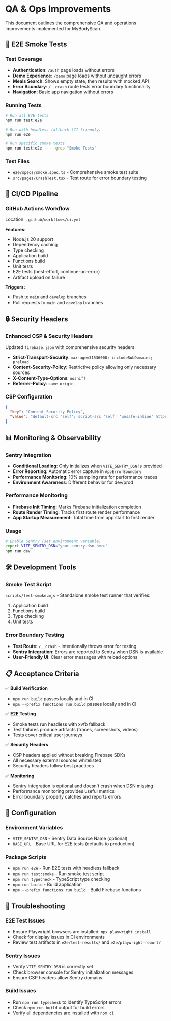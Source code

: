 # QA & Ops Improvements

This document outlines the comprehensive QA and operations improvements implemented for MyBodyScan.

## 🧪 E2E Smoke Tests

### Test Coverage
- **Authentication**: `/auth` page loads without errors
- **Demo Experience**: `/demo` page loads without uncaught errors  
- **Meals Search**: Shows empty state, then results with mocked API
- **Error Boundary**: `/__crash` route tests error boundary functionality
- **Navigation**: Basic app navigation without errors

### Running Tests
```bash
# Run all E2E tests
npm run test:e2e

# Run with headless fallback (CI-friendly)
npm run e2e

# Run specific smoke tests
npm run test:e2e -- --grep "Smoke Tests"
```

### Test Files
- `e2e/specs/smoke.spec.ts` - Comprehensive smoke test suite
- `src/pages/CrashTest.tsx` - Test route for error boundary testing

## 🚀 CI/CD Pipeline

### GitHub Actions Workflow
Location: `.github/workflows/ci.yml`

**Features:**
- Node.js 20 support
- Dependency caching
- Type checking
- Application build
- Functions build
- Unit tests
- E2E tests (best-effort, continue-on-error)
- Artifact upload on failure

**Triggers:**
- Push to `main` and `develop` branches
- Pull requests to `main` and `develop` branches

## 🔒 Security Headers

### Enhanced CSP & Security Headers
Updated `firebase.json` with comprehensive security headers:

- **Strict-Transport-Security**: `max-age=31536000; includeSubDomains; preload`
- **Content-Security-Policy**: Restrictive policy allowing only necessary sources
- **X-Content-Type-Options**: `nosniff`
- **Referrer-Policy**: `same-origin`

### CSP Configuration
```json
{
  "key": "Content-Security-Policy",
  "value": "default-src 'self'; script-src 'self' 'unsafe-inline' https://www.gstatic.com https://www.googletagmanager.com; connect-src 'self' https://identitytoolkit.googleapis.com https://securetoken.googleapis.com https://firestore.googleapis.com https://firebasestorage.googleapis.com https://*.run.app https://www.googleapis.com https://mybodyscan-f3daf.web.app https://mybodyscanapp.com https://www.mybodyscanapp.com; img-src * data: blob:; style-src 'self' 'unsafe-inline'; frame-ancestors 'self';"
}
```

## 📊 Monitoring & Observability

### Sentry Integration
- **Conditional Loading**: Only initializes when `VITE_SENTRY_DSN` is provided
- **Error Reporting**: Automatic error capture in `AppErrorBoundary`
- **Performance Monitoring**: 10% sampling rate for performance traces
- **Environment Awareness**: Different behavior for dev/prod

### Performance Monitoring
- **Firebase Init Timing**: Marks Firebase initialization completion
- **Route Render Timing**: Tracks first route render performance
- **App Startup Measurement**: Total time from app start to first render

### Usage
```bash
# Enable Sentry (set environment variable)
export VITE_SENTRY_DSN="your-sentry-dsn-here"
npm run dev
```

## 🛠️ Development Tools

### Smoke Test Script
`scripts/test-smoke.mjs` - Standalone smoke test runner that verifies:
1. Application build
2. Functions build  
3. Type checking
4. Unit tests

### Error Boundary Testing
- **Test Route**: `/__crash` - Intentionally throws error for testing
- **Sentry Integration**: Errors are reported to Sentry when DSN is available
- **User-Friendly UI**: Clear error messages with reload options

## 📋 Acceptance Criteria

✅ **Build Verification**
- `npm run build` passes locally and in CI
- `npm --prefix functions run build` passes locally and in CI

✅ **E2E Testing**
- Smoke tests run headless with xvfb fallback
- Test failures produce artifacts (traces, screenshots, videos)
- Tests cover critical user journeys

✅ **Security Headers**
- CSP headers applied without breaking Firebase SDKs
- All necessary external sources whitelisted
- Security headers follow best practices

✅ **Monitoring**
- Sentry integration is optional and doesn't crash when DSN missing
- Performance monitoring provides useful metrics
- Error boundary properly catches and reports errors

## 🔧 Configuration

### Environment Variables
- `VITE_SENTRY_DSN` - Sentry Data Source Name (optional)
- `BASE_URL` - Base URL for E2E tests (defaults to production)

### Package Scripts
- `npm run e2e` - Run E2E tests with headless fallback
- `npm run test:smoke` - Run smoke test script
- `npm run typecheck` - TypeScript type checking
- `npm run build` - Build application
- `npm --prefix functions run build` - Build Firebase functions

## 🚨 Troubleshooting

### E2E Test Issues
- Ensure Playwright browsers are installed: `npx playwright install`
- Check for display issues in CI environments
- Review test artifacts in `e2e/test-results/` and `e2e/playwright-report/`

### Sentry Issues
- Verify `VITE_SENTRY_DSN` is correctly set
- Check browser console for Sentry initialization messages
- Ensure CSP headers allow Sentry domains

### Build Issues
- Run `npm run typecheck` to identify TypeScript errors
- Check `npm run build` output for build errors
- Verify all dependencies are installed with `npm ci`